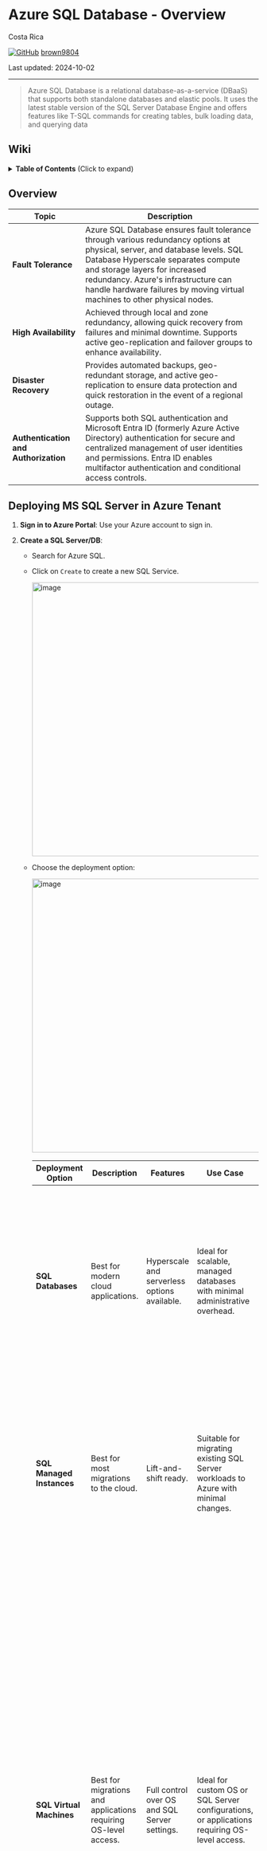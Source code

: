 # Azure SQL Database - Overview

Costa Rica

[![GitHub](https://img.shields.io/badge/--181717?logo=github&logoColor=ffffff)](https://github.com/)
[brown9804](https://github.com/brown9804)

Last updated: 2024-10-02

----------


> Azure SQL Database is a relational database-as-a-service (DBaaS) that supports both standalone databases and elastic pools. It uses the latest stable version of the SQL Server Database Engine and offers features like T-SQL commands for creating tables, bulk loading data, and querying data

## Wiki 

<details>
<summary><b>Table of Contents</b> (Click to expand)</summary>

- [Azure SQL Database pricing](https://azure.microsoft.com/en-us/pricing/details/azure-sql-database/single/?msockid=38ec3806873362243e122ce086486339#pricing)
- [Azure princing calculator](https://azure.microsoft.com/en-gb/pricing/calculator/?msockid=38ec3806873362243e122ce086486339)
- [Azure SQL Database documentation](https://learn.microsoft.com/en-us/azure/azure-sql/database/?view=azuresql)
- [Deployment tutorial](https://learn.microsoft.com/en-us/azure/azure-sql/database/saas-multitenantdb-get-started-deploy?view=azuresql)
- [Tutorial: Design a relational database in Azure SQL Database](https://learn.microsoft.com/en-us/azure/azure-sql/database/design-first-database-tutorial?view=azuresql)
- [Microsoft Azure - Fault Tolerance Pitfalls and Resolutions in the Cloud](https://learn.microsoft.com/en-us/archive/msdn-magazine/2015/september/microsoft-azure-fault-tolerance-pitfalls-and-resolutions-in-the-cloud)
- [Availability through redundancy - Azure SQL Database](https://learn.microsoft.com/en-us/azure/azure-sql/database/high-availability-sla-local-zone-redundancy?view=azuresql)
- [Availability through local and zone redundancy - Azure SQL Managed Instance](https://learn.microsoft.com/en-us/azure/azure-sql/managed-instance/high-availability-sla-local-zone-redundancy?view=azuresql)
- [Disaster recovery guidance - Azure SQL Database](https://learn.microsoft.com/en-us/azure/azure-sql/database/disaster-recovery-guidance?view=azuresql)
- [Cloud business continuity - disaster recovery - Azure SQL Database](https://learn.microsoft.com/en-us/azure/azure-sql/database/business-continuity-high-availability-disaster-recover-hadr-overview?view=azuresql)
- [Authorize database access to SQL Database, SQL Managed Instance, and more](https://learn.microsoft.com/en-us/azure/azure-sql/database/logins-create-manage?view=azuresql)
- [Microsoft Entra authentication - Azure SQL Database & Azure SQL Managed Instance](https://learn.microsoft.com/en-us/azure/azure-sql/database/authentication-aad-overview?view=azuresql)
- [Azure SQL Database security overview](https://learn.microsoft.com/en-us/azure/azure-sql/database/security-overview?view=azuresql)
- [Azure SQL Database performance best practices](https://learn.microsoft.com/en-us/azure/azure-sql/database/performance-best-practices?view=azuresql)

</details>

## Overview

| Topic                        | Description                                                                                                                                                                                                 |
|------------------------------|-------------------------------------------------------------------------------------------------------------------------------------------------------------------------------------------------------------|
| **Fault Tolerance**          | Azure SQL Database ensures fault tolerance through various redundancy options at physical, server, and database levels. SQL Database Hyperscale separates compute and storage layers for increased redundancy. Azure's infrastructure can handle hardware failures by moving virtual machines to other physical nodes. |
| **High Availability**        | Achieved through local and zone redundancy, allowing quick recovery from failures and minimal downtime. Supports active geo-replication and failover groups to enhance availability.                                                              |
| **Disaster Recovery**        | Provides automated backups, geo-redundant storage, and active geo-replication to ensure data protection and quick restoration in the event of a regional outage.                                                                                   |
| **Authentication and Authorization** | Supports both SQL authentication and Microsoft Entra ID (formerly Azure Active Directory) authentication for secure and centralized management of user identities and permissions. Entra ID enables multifactor authentication and conditional access controls. |

## Deploying MS SQL Server in Azure Tenant

1. **Sign in to Azure Portal**: Use your Azure account to sign in.
2. **Create a SQL Server/DB**:
   - Search for Azure SQL.
   - Click on `Create` to create a new SQL Service.

       <img width="550" alt="image" src="https://github.com/user-attachments/assets/ec41ae87-b441-4791-8b2a-b48cf9de8723">

   - Choose the deployment option:
     
       <img width="550" alt="image" src="https://github.com/user-attachments/assets/631f176f-2724-4f71-9ab7-e7edebe03587">

      | Deployment Option          | Description                                                                 | Features                                      | Use Case                                                                                   | Resource Type          |
      |----------------------------|-----------------------------------------------------------------------------|-----------------------------------------------|--------------------------------------------------------------------------------------------|------------------------|
      | **SQL Databases**          | Best for modern cloud applications.                                         | Hyperscale and serverless options available.  | Ideal for scalable, managed databases with minimal administrative overhead.                | - **Single database**: Isolated database with dedicated resources. <br> - **Elastic pool**: Multiple databases sharing a set of resources for cost efficiency. <br> - **Database server**: A logical server to manage multiple databases. |
      | **SQL Managed Instances**  | Best for most migrations to the cloud.                                      | Lift-and-shift ready.                         | Suitable for migrating existing SQL Server workloads to Azure with minimal changes.        | - **Single instance**: A fully managed instance of SQL Server in the cloud. <br> - **Single instance - Azure Arc**: Extends Azure management and services to any infrastructure, enabling hybrid cloud scenarios. |
      | **SQL Virtual Machines**   | Best for migrations and applications requiring OS-level access.             | Full control over OS and SQL Server settings. | Ideal for custom OS or SQL Server configurations, or applications requiring OS-level access. | - SQL Server 2022 on Windows Server 2022 <br> - Free SQL Server License: SQL Server 2022 Developer on Windows Server 2022 <br> - SQL Server 2022 Enterprise on Windows Server 2022 <br> - SQL Server 2022 Standard on Windows Server 2022 <br> - SQL Server 2022 Web on Windows Server 2022 <br> - SQL Server 2022 on RHEL 8 <br> - Free SQL Server License: SQL Server 2022 Developer on Red Hat Enterprise Linux HA 8.6 <br> - SQL Server Enterprise HA Edition: Red Hat Enterprise Linux HA <br> - SQL Server Standard Edition: Red Hat Enterprise Linux HA |


       - If you don't have a SQL server in place, please create one.
          - Fill in the required details like server name, admin login, and password.
       
             <img width="550" alt="image" src="https://github.com/user-attachments/assets/ecf6b6aa-e1d9-4e38-82ae-8664d4002b69">
             
             | Topic                        | Description                                                                                                                                                                                                 |
             |------------------------------|-------------------------------------------------------------------------------------------------------------------------------------------------------------------------------------------------------------|
             | **Availability of Services** | Not all Azure services and features are available in every region. It's important to check the [Azure Products by Region page](https://azure.microsoft.com/en-us/explore/global-infrastructure/products-by-region/) to see which services are available in your desired region.                     |
             | **Redundancy Options**       | Azure SQL Database supports local and zonal redundancy options. Local redundancy provides resiliency within a datacenter, while zonal redundancy improves resiliency by protecting against outages of an availability zone within a region. |
             | **Compliance and Data Residency** | Different regions have specific compliance and data residency requirements. Azure regions are designed to meet these requirements, ensuring that your data stays within the specified geographic boundaries. |
             | **Virtual Network Rules**    | For SQL Database, virtual network rules must reference subnets hosted in the same geographic region as the database. Each server can have up to 128 ACL entries for any virtual network.                     |
             | **Authentication Methods**   | - **SQL Authentication**: Users connect using a username and password. <br/> - **Microsoft Entra Authentication**: Users authenticate using their Microsoft Entra ID credentials, which supports enhanced security features like multifactor authentication and conditional access policies. |
             | **Microsoft Entra Admin**    | The Microsoft Entra admin center is a unified portal for managing Microsoft Entra products, including identity and access management solutions. It provides tools for user and group management, device management, application management, security and compliance, and identity governance. This centralized interface helps streamline administrative tasks and enhances security. |

   - Choose the pricing tier and performance level that suits your needs.
       
      <img width="370" alt="image" src="https://github.com/user-attachments/assets/26488350-7622-494e-8980-262f78b663e3">

      | Topic                          | Description                                                                                                                                                                                                 |
      |--------------------------------|-------------------------------------------------------------------------------------------------------------------------------------------------------------------------------------------------------------|
      | **SQL Elastic Pool**           | SQL Elastic Pools are a cost-effective solution for managing and scaling multiple databases with varying and unpredictable usage demands. Databases in an elastic pool share a set number of resources on a single server, allowing for efficient resource utilization and cost savings. |
      | **Benefits of SQL Elastic Pool** | - **Cost Efficiency**: Aggregate resources in an elastic pool to leverage economies of scale. <br> - **Flexibility**: Databases within a pool can auto-scale within the limits of the pool. <br> - **Simplified Management**: Manage a group of databases as a single entity, reducing administrative overhead. |
      | **Workload Environment Differences** | - **Development**: Environment where developers write and test code. It's a sandbox for experimentation and initial testing. <br> - **Production**: Live environment where the final code is deployed for end-users. It must be stable and reliable. <br> - **Key Differences from Azure Perspective**: <br> - **Development**: Typically uses lower-cost, lower-performance configurations. Suitable for testing and development purposes. <br> - **Production**: Uses higher-cost, higher-performance configurations. Optimized for reliability, performance, and security. |
      | **Backup Storage Redundancy**  | - **Locally Redundant Storage (LRS)**: Replicates data three times within a single physical location in the primary region. <br> - **Zone-Redundant Storage (ZRS)**: Replicates data synchronously across three Azure availability zones in the primary region. <br> - **Geo-Redundant Storage (GRS)**: Replicates data asynchronously to a secondary region, providing high durability across regions. |

      - Compute and Storage options:
   
         | Category              | Description                                                                                       | Options                                                                                     |
         |-----------------------|---------------------------------------------------------------------------------------------------|---------------------------------------------------------------------------------------------|
         | **Region**            | The geographic location where your Azure SQL Database will be hosted. Choosing the right region can impact performance, compliance, and cost. | Examples: East US, West US, North Europe, Southeast Asia, Australia East, etc.              |
         | **Type**              | The deployment type for your database. This determines how the database is managed and scaled.    | - **Single Database**: Isolated database with dedicated resources. <br> - **Elastic Pool**: Multiple databases sharing a set of resources. <br> - **Managed Instance**: Fully managed instance with near 100% compatibility with on-premises SQL Server. |
         | **Purchase Model**    | The pricing model for your database. This affects how you are billed for compute and storage resources. | - **vCore**: Flexible model allowing independent scaling of compute, memory, and storage. <br> - **DTU**: Bundled model combining compute, memory, and I/O resources into pre-configured units. |
         | **Service Tier**      | The performance and availability level for your database.                                         | - **General Purpose**: Balanced and scalable compute and storage options. <br> - **Business Critical**: High performance and high availability with built-in HA and replication. <br> - **Hyperscale**: Suitable for large databases with dynamic scaling needs. |
         | **Compute Tier**      | The allocation method for compute resources.                                                      | - **Provisioned**: Resources are allocated and billed based on provisioned capacity. <br> - **Serverless**: Automatically scales compute resources based on workload demand and pauses during inactivity. |
         | **Hardware Type**     | The type of hardware used for the database server.                                                | - **Standard-series (Gen 5)**: Intel-based processors suitable for general-purpose workloads. <br> - **Fsv2-series**: Optimized for compute-intensive workloads with high CPU-to-memory ratio. <br> - **DC-series**: Provides confidential computing capabilities with hardware-based security. |
         | **Instance**          | The number of virtual cores (vCores) allocated to your database. More vCores provide higher compute power. | Examples: 2 vCore, 4 vCore, 6 vCore, 8 vCore, etc.                                          |
         | **Disaster Recovery** | Options for high availability and disaster recovery. This determines how your data is replicated and protected. | - **Primary or Geo Replica**: Main instance or a secondary instance in a different region for disaster recovery. <br> - **Standby Replica**: A secondary instance that can take over in case the primary instance fails. |
      
2. **Configure Networking**:
   - Set up firewall rules to allow access to your SQL Server.
   - Choose the appropriate network settings based on your security requirements.

     <img width="550" alt="image" src="https://github.com/user-attachments/assets/aa53de28-eba1-4214-bb81-e6e1420a458d">

      | Area                   | Options                                                                                       |
      |------------------------|-----------------------------------------------------------------------------------------------|
      | **Connectivity Method** | - **No access**: No public endpoint or private endpoint is configured. <br> - **Public endpoint**: Allows connectivity through a public endpoint. <br> - **Private endpoint**: Allows connectivity through a private endpoint. |
      | **Connection Policy**  | - **Default**: Uses Redirect policy for all client connections originating inside of Azure (except Private Endpoint connections) and Proxy for all client connections originating outside Azure. <br> - **Proxy**: All connections are proxied via the Azure SQL Database gateway. <br> - **Redirect**: Clients establish connections directly to the node hosting the database. |
      | **Encrypted Connections** | - **Minimum TLS version**: Specifies the minimum version of Transport Layer Security (TLS) required for encrypted connections. <br> - **TLS 1.0**: The first version of TLS, now considered outdated and insecure. <br> - **TLS 1.1**: An improvement over TLS 1.0, but also considered outdated. <br> - **TLS 1.2**: A widely used version that provides strong security features. It is recommended for most applications. |

3. **Configure Security**:

   <img width="550" alt="image" src="https://github.com/user-attachments/assets/1e0d9519-fd0c-43cb-a825-ceaaf27731be">
   
   | Option                                      | Description                                                                                       | Use Case                                                                                       |
   |---------------------------------------------|---------------------------------------------------------------------------------------------------|-----------------------------------------------------------------------------------------------|
   | **Microsoft Defender for SQL**              | Protects data using a unified security package including vulnerability assessments and advanced threat protection. | Use this to enhance the security of your SQL databases by identifying and mitigating potential vulnerabilities and threats. |
   | **Ledger**                                  | Helps maintain the integrity of data by providing cryptographic proof that it has not been tampered with. | Use this to ensure data integrity and provide tamper-evidence for critical data.               |
   | **Server Identity**                         | Allows assigning managed identities to enable central access management between the database and other Azure resources. | Use this to manage access and permissions centrally, simplifying identity management and enhancing security. |
   | **Transparent Data Encryption Key Management** | Encrypts databases, backups, and logs at rest without requiring changes to applications. <br> - **Server-level key**: Managed at the server level, providing a single key for all databases on the server. <br> - **Database-level key**: Managed individually for each database, allowing for more granular control. | Use this to protect data at rest by encrypting it, ensuring that it remains secure even if the physical media is compromised. |
   | **Elastic Resource Enclaves**               | Provides a high level of industry-leading data protection by creating a separation between the database engine process memory and the operating system or hypervisor processes. | Use this to enhance data protection by isolating the database engine process from other processes, reducing the risk of data breaches. |


4. **Configure Additional Settings**:

   <img width="550" alt="image" src="https://github.com/user-attachments/assets/6539e0ba-053d-4b9e-8b24-9a3e0d9c6e10">

   | Section                | Description                                                                                       | Options                                                                                     |
   |------------------------|---------------------------------------------------------------------------------------------------|---------------------------------------------------------------------------------------------|
   | **Data Source**        | Options to use an existing database.                                                              | - **None**: No existing data source. <br> - **Backup**: Use a backup of an existing database. <br> - **Sample**: Use a sample database provided by Azure. |
   | **Database Collation** | Defines rules that sort and compare data. The default database collation is SQL_Latin1_General_CP1_CI_AS. | - **Enter a collation**: Manually specify a collation. <br> - **Find a collation**: Use a search function to find and select a collation. |
   | **Maintenance Window** | Specifies the preferred maintenance window for database updates and maintenance tasks. The default is "System default (5pm to 8am)". | - **System default**: 5pm to 8am. <br> - **Custom window**: Select a preferred time window from the drop-down list. |


7. **Deploy and Manage**:
   - Use tools like SQL Server Management Studio (SSMS) or Azure Data Studio to manage your databases.
   - Implement backup and disaster recovery strategies.
   - Monitor performance and set up alerts for any issues.
